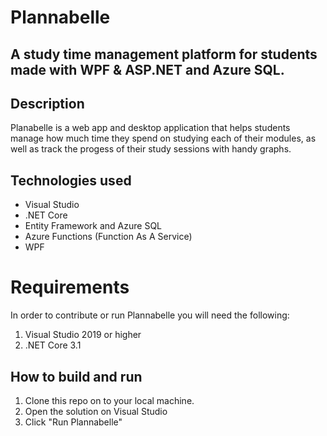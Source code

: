 # Plannabelle

## A study time management platform for students made with WPF & ASP.NET and Azure SQL.



## Description
Planabelle is a web app and desktop application that helps students manage how much time they spend on studying
each of their modules, as well as track the progess of their study sessions with handy graphs.

## Technologies used
* Visual Studio
* .NET Core
* Entity Framework and Azure SQL
* Azure Functions (Function As A Service)
* WPF

# Requirements
In order to contribute or run Plannabelle you will need the following:
1. Visual Studio 2019 or higher
1. .NET Core 3.1

## How to build and run
1. Clone this repo on to your local machine.
1. Open the solution on Visual Studio
1. Click "Run Plannabelle"
